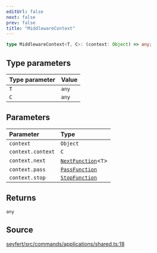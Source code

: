 ```yaml
---
editUrl: false
next: false
prev: false
title: "MiddlewareContext"
---
```


```ts
type MiddlewareContext<T, C>: (context: Object) => any;
```

## Type parameters

| Type parameter | Value |
| :------ | :------ |
| `T` | `any` |
| `C` | `any` |

## Parameters

| Parameter | Type |
| :------ | :------ |
| `context` | `Object` |
| `context.context` | `C` |
| `context.next` | [`NextFunction`](/api/type-aliases/nextfunction/)\<`T`\> |
| `context.pass` | [`PassFunction`](/api/type-aliases/passfunction/) |
| `context.stop` | [`StopFunction`](/api/type-aliases/stopfunction/) |

## Returns

`any`

## Source

[seyfert/src/commands/applications/shared.ts:18](https://github.com/potoland/potocuit/blob/c4fb0c1/src/commands/applications/shared.ts#L18)
